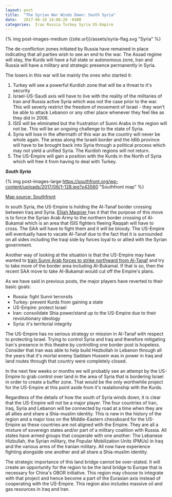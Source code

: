 ```yaml
---
layout: post
title:  "The Syrian War Winds Down: South Syria"
date:   2017-06-10 14:06:20 -0400
categories:  Iran Russia Turkey Syria US-Empire
---
```

{% img post-images-medium {{site.url}}/assets/syria-flag.svg "Syria" %} 

The de-confliction zones initiated by Russia have remained in place indicating that all parties wish to see an end to the war. The Assad regime will stay, the Kurds will have a full state or autonomous zone, Iran and Russia will have a military and strategic presence permanently in Syria. 

The losers in this war will be mainly the ones who started it:  
1. Turkey will see a powerful Kurdish zone that will be a threat to it's security
2. Israel-US-Saudi axis will have to live with the reality of the militaries of Iran and Russia active Syria which was not the case prior to the war. This will severly restrict the freedom of movement of Israel - they won't be able to attack Lebanon or any other place whenever they feel like as they did in 2006.
3. ISIS will be eliminated but the frustration of Sunni Arabs in the region will not be. This will be an ongoing challenge to the state of Syria.  
4. Syria will lose in the aftermath of this war as the country will never be whole again. The areas along the Israeli border and the Idlib province will have to be brought back into Syria through a political process which may not yield a unified Syria. The Kurdish regions will not return. 
5. The US-Empire will gain a position with the Kurds in the North of Syria which will free it from having to deal with Turkey. 

<!--excerpt-->


***South Syria***

{% img post-images-large https://southfront.org/wp-content/uploads/2017/06/1-128.jpg?x43560 "Southfront map" %}

[Map source: Southfront](https://southfront.org/strategic-implications-of-syrian-government-forces-success-at-border-with-iraq/)

In south Syria, the US-Empire is holding the Al-Tanaf border crossing between Iraq and Syria.  [Elijah Magnier ](https://elijahjm.wordpress.com/2017/06/08/isis-dropping-as-fast-as-it-grew-in-2014-the-us-begins-to-attack-isis-in-raqqah-whilst-iraqi-forces-advance-behind-the-american-lines/)has it that the purpose of this move is to force the Syrian Arab Army to the northern border crossing of Al-Bukamal which is an area that ISIS fighters fleeing Raqqah will have to cross.  The SAA will have to fight them and it will be bloody.  The US-Empire will eventually have to vacate Al-Tanaf due to the fact that it is surrounded on all sides including the Iraqi side by forces loyal to or allied with the Syrian government. 

Another way of looking at the situation is that the US-Empire may have wanted to [train Sunni Arab forces to strike northward from Al-Tanaf](https://southfront.org/strategic-implications-of-syrian-government-forces-success-at-border-with-iraq/) and try to take more of the border area including Al-Bukamal.  If that is so, then the recent SAA move to take Al-Bukamal would cut off the Empire's plans. 

As we have said in previous posts, the major players have reverted to their basic goals: 
* Russia: fight Sunni terrorsits
* Turkey: prevent Kurds from gaining a state
* US-Empire: protect Israel
* Iran: consolidate Shia power/stand up to the US-Empire due to their revolutionary ideology
* Syria: it's territorial integrity

The US-Empire has no serious strategy or mission in Al-Tanaf with respect to protecting Israel.  Trying to control Syria and Iraq and therefore mitigating Iran's presence in this theatre by controlling one border post is hopeless.  Consider that Iran was able to help build Hezbollah in Lebanon through all the years that it's mortal enemy Saddam Hussein was in power in Iraq and land routes through that country were completely closed.  

In the next few weeks or months we will probably see an attempt by the US-Empire to grab control over land in the area of Syria that is bordering Israel in order to create a buffer zone.  That would be the only worthwhile project for the US-Empire at this point aside from it's realationship with the Kurds. 

Regardless of the details of how the south of Syria winds down, it is clear that the US-Empire will not be a major player.  The four countries of Iran, Iraq, Syria and Lebanon will be connected by road at a time when they are all allies and share a Shia-muslim identity.  This is new in the history of the region and a major loss on the Middle-Eastern chessboard for the US-Empire as these countries are not aligned with the Empire. They are all a mixture of sovereign states and/or part of a military coalition with Russia. All states have armed groups that cooperate with one another: The Lebanese Hizbullah, the Syrian military, the Popular Mobilization Units (PMUs) in Iraq and the various arms of the Iranian military. All now have experience fighting alongside one another and all share a Shia-muslim identity. 

The strategic importance of this land bridge cannot be over-stated.  It will create an opportunity for the region to be the land bridge to Europe that is necessary for China's OBOR initiative.  This region may choose to integrate with that project and hence become a part of the Eurasian axis instead of cooperating with the US-Empire.  This region also includes massive oil and gas resources in Iraq and Iran. 
